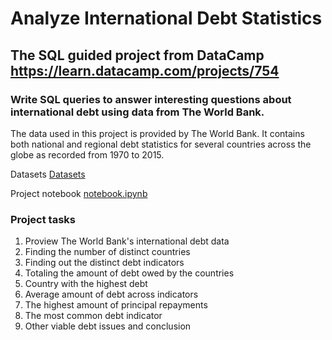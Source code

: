 # Analyze International Debt Statistics
## The SQL guided project from DataCamp https://learn.datacamp.com/projects/754
### Write SQL queries to answer interesting questions about international debt using data from The World Bank.

The data used in this project is provided by The World Bank. 
It contains both national and regional debt statistics for several countries across the globe as recorded from 1970 to 2015.

Datasets [Datasets](/SQL_internationDebt/datasets) 

Project notebook [notebook.ipynb](/SQL_internationDebt/notebook.ipynb) 

### Project tasks
1. Proview The World Bank's international debt data
2. Finding the number of distinct countries
3. Finding out the distinct debt indicators
4. Totaling the amount of debt owed by the countries
5. Country with the highest debt
6. Average amount of debt across indicators
7. The highest amount of principal repayments
8. The most common debt indicator
9. Other viable debt issues and conclusion
